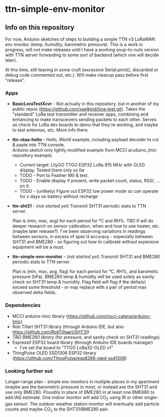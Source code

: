 # ttn-simple-env-monitor

## Info on this repository

For now, Arduino sketches of steps to building a simple TTN v3 LoRaWAN env monitor (temp, humidity, barometric pressure).  This is a work in progress, will not make releases until I have a working  soup-to-nuts version with TTN server forwarding to some sort of backend (which one will decide later).  

At this time,  still leaving in *some* cruft (excessive Serial.print(), discarded or debug code commented out, etc.).  Will make cleanup pass before first "release".

### Apps

* **BasicLoraTestXcvr** - Not actually in this repository, but in another of my public repos 
 (https://github.com/saelkind/lora-test.git).  Takes the "standard" LoRa test transmitter and 
 receiver apps, combining and enhancing to make transceivers sending packets to each other.  Serves as
 check for LoRa dev boards to demo that they're working, and maybe to test antennas, etc. More
 info there.

* **ttn-otaa-hello** - *Hello, World* example, including payload decoder to cut & paste into TTN console.  
Arduino sketch only lightly modified example from MCCI aruduino_lmic repository example.
  * Current target: LilyGO TTGO ESP32 LoRa 915 MHz with OLED display.  Tested there only so far
  * TODO - Port to Feather M0 & test.
  * TODO - Enable display if present, write packet count, status, RSSI, ... on it.
  * TODO - (unlikely) Figure out ESP32 low power mode so can operate for x days on battery without recharge

* **ttn-sht31** - *(not started yet)* Transmit SHT31 periodic stats to TTN server.  

  Plan is (min, max, avg) for each period for &deg;C and RH%.  TBD if will do deeper research on 
  sensor calibration, when and how to use heater, etc. (maybe later release?).  I've been observing variations 
  in readings between sensors, in excess of spec'd accuracy - especially between SHT31 and BME280 - so
  figuring out how to calibrate without expensive equipment will be a must.
  
* **ttn-simple-env-monitor** - *(not started yet)* Transmit SHT31 and BME280 periodic stats to TTN server.  

  Plan is (min, max, avg, flag) for each period for &deg;C, RH%, and barometic pressure (hPa).  BME280 temp &
  humidity will be used solely as sanity check on SHT31 temp & humidity.  Flag field will flag if the delta(s)
  exceed some threshold - or may replace with a pair of period max observed delta fields.


### Dependencies

* MCCI arduino-lmic library (https://github.com/mcci-catena/arduino-lmic)
* Rob Tillart SHT31 library (through Arduino IDE, but also https://github.com/RobTillaart/SHT31)
* *TBD BME280 library* (for pressure, and sanity check on SHT31 readings)
* Espressif ESP32 board library (through Arduino IDE boards manager)
  * I've set the board to "TTGO LoRa32-OLED v1"
* ThingPulse OLED SSD1306 ESP32 library (https://github.com/ThingPulse/esp8266-oled-ssd1306)

### Looking further out
Longer-range plan - simple env monitors in multiple places in my apartment (maybe axe the barometric pressure in most, or instead axe the SHT31 and use only BME280.  Possibly in place of BME280 in at least one BME680 to add IAQ estimate.  One indoor monitor will add CO<sub>2</sub> using IR or other single-gas sensor.  The outdoor weather station monitor will eventually add particle counts and maybe CO<sub>2</sub> to the SHT31/BME280 pair.
